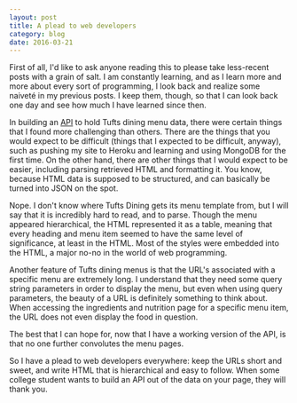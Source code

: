 ```yaml
---
layout: post
title: A plead to web developers
category: blog
date: 2016-03-21
---
```


First of all, I'd like to ask anyone reading this to please take less-recent posts with a grain of salt. I am constantly learning, and as I learn more and more about every sort of programming, I look back and realize some naiveté in my previous posts. I keep them, though, so that I can look back one day and see how much I have learned since then.

In building an [API](/projects/2016/03/tufts-dining-api) to hold Tufts dining menu data, there were certain things that I found more challenging than others. There are the things that you would expect to be difficult (things that I expected to be difficult, anyway), such as pushing my site to Heroku and learning and using MongoDB for the first time. On the other hand, there are other things that I would expect to be easier, including parsing retrieved HTML and formatting it. You know, because HTML data is supposed to be structured, and can basically be turned into JSON on the spot.

Nope. I don't know where Tufts Dining gets its menu template from, but I will say that it is incredibly hard to read, and to parse. Though the menu appeared hierarchical, the HTML represented it as a table, meaning that every heading and menu item seemed to have the same level of significance, at least in the HTML. Most of the styles were embedded into the HTML, a major no-no in the world of web programming. 

Another feature of Tufts dining menus is that the URL's associated with a specific menu are extremely long. I understand that they need some query string parameters in order to display the menu, but even when using query parameters, the beauty of a URL is definitely something to think about. When accessing the ingredients and nutrition page for a specific menu item, the URL does not even display the food in question.

The best that I can hope for, now that I have a working version of the API, is that no one further convolutes the menu pages.

So I have a plead to web developers everywhere: keep the URLs short and sweet, and write HTML that is hierarchical and easy to follow. When some college student wants to build an API out of the data on your page, they will thank you. 
